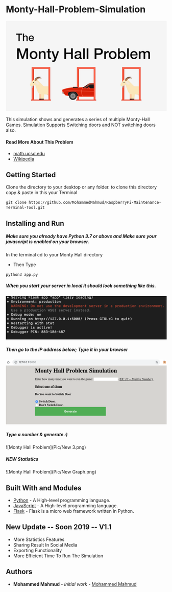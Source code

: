 # Monty-Hall-Problem-Simulation

![Monty Hall Problem](Pic/1.jpg) 

This simulation shows and generates a series of multiple Monty-Hall Games.
Simulation  Supports Switching doors and NOT switching doors also.

#### Read More About This Problem
* [math.ucsd.edu](https://math.ucsd.edu/~crypto/Monty/montybg.html)  
* [Wikipedia](https://en.wikipedia.org/wiki/Monty_Hall_problem) 


## Getting Started
Clone the directory to your desktop or any folder.
to clone this directory copy & paste in this your Terminal
```
git clone https://github.com/MohammedMahmud/RaspberryPi-Maintenance-Terminal-Tool.git
```

## Installing and Run 
##### Make sure you already have Python 3.7 or above and Make sure your javascript is enabled on your browser.
In the terminal cd to your Monty Hall directory
* Then Type 
```
python3 app.py 
```
##### When you start your server in local it should look something like this.
![Monty Hall Problem](Pic/2.png)
##### Then go to the IP address below; Type it in your browser
![Monty Hall Problem](Pic/3.png)
##### Type a number & generate :) 
![Monty Hall Problem](Pic/New 3.png)
##### NEW Statistics
![Monty Hall Problem](Pic/New Graph.png)

## Built With and Modules
* [Python](https://www.python.org) - A High-level programming language.
* [JavaScript](https://www.javascript.com/) - A High-level programming language.
* [Flask](http://flask.pocoo.org/) - Flask is a micro web framework written in Python.

## New Update -- Soon 2019 -- V1.1
* More Statistics Features
* Sharing Result In Social Media
* Exporting Functionality
* More Efficient Time To Run The Simulation

## Authors
* **Mohammed Mahmud** - *Initial work* - [Mohammed Mahmud](https://github.com/MohammedMahmud)

